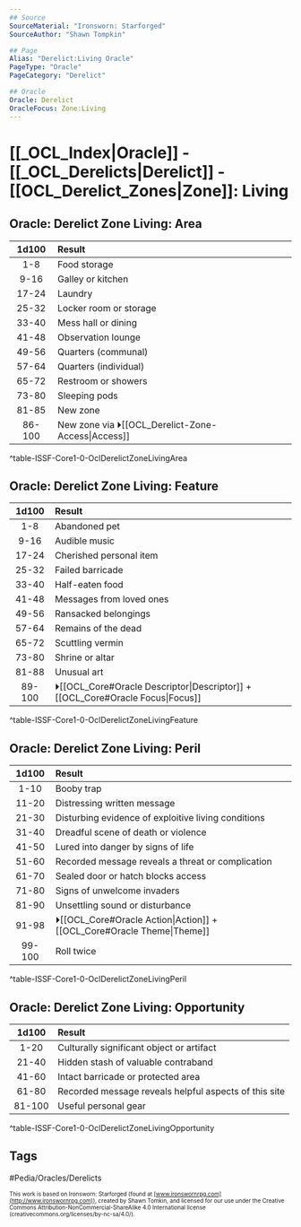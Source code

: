 ```yaml
---
## Source
SourceMaterial: "Ironsworn: Starforged"
SourceAuthor: "Shawn Tompkin"

## Page
Alias: "Derelict:Living Oracle"
PageType: "Oracle"
PageCategory: "Derelict"

## Oracle
Oracle: Derelict
OracleFocus: Zone:Living
---
```

# [[_OCL_Index|Oracle]] - [[_OCL_Derelicts|Derelict]] - [[OCL_Derelict_Zones|Zone]]: Living


## Oracle: Derelict Zone Living: Area
| 1d100 | Result |
|:---:|:--- |
| 1-8 | Food storage |
| 9-16 | Galley or kitchen |
| 17-24 | Laundry |
| 25-32 | Locker room or storage |
| 33-40 | Mess hall or dining |
| 41-48 | Observation lounge |
| 49-56 | Quarters (communal) |
| 57-64 | Quarters (individual) |
| 65-72 | Restroom or showers |
| 73-80 | Sleeping pods |
| 81-85 | New zone |
| 86-100 | New zone via ⏵[[OCL_Derelict-Zone-Access\|Access]] |
^table-ISSF-Core1-0-OclDerelictZoneLivingArea

## Oracle: Derelict Zone Living: Feature
| 1d100 | Result |
|:---:|:--- |
| 1-8 | Abandoned pet |
| 9-16 | Audible music |
| 17-24 | Cherished personal item |
| 25-32 | Failed barricade |
| 33-40 | Half-eaten food |
| 41-48 | Messages from loved ones |
| 49-56 | Ransacked belongings |
| 57-64 | Remains of the dead |
| 65-72 | Scuttling vermin |
| 73-80 | Shrine or altar |
| 81-88 | Unusual art |
| 89-100 | ⏵[[OCL_Core#Oracle Descriptor\|Descriptor]] + [[OCL_Core#Oracle Focus\|Focus]] |
^table-ISSF-Core1-0-OclDerelictZoneLivingFeature

## Oracle: Derelict Zone Living: Peril
| 1d100 | Result |
|:---:|:--- |
| 1-10 | Booby trap |
| 11-20 | Distressing written message |
| 21-30 | Disturbing evidence of exploitive living conditions |
| 31-40 | Dreadful scene of death or violence |
| 41-50 | Lured into danger by signs of life |
| 51-60 | Recorded message reveals a threat or complication |
| 61-70 | Sealed door or hatch blocks access |
| 71-80 | Signs of unwelcome invaders |
| 81-90 | Unsettling sound or disturbance |
| 91-98 | ⏵[[OCL_Core#Oracle Action\|Action]] + [[OCL_Core#Oracle Theme\|Theme]] |
| 99-100 | Roll twice |
^table-ISSF-Core1-0-OclDerelictZoneLivingPeril

## Oracle: Derelict Zone Living: Opportunity 
| 1d100 | Result |
|:---:|:--- |
| 1-20 | Culturally significant object or artifact |
| 21-40 | Hidden stash of valuable contraband |
| 41-60 | Intact barricade or protected area |
| 61-80 | Recorded message reveals helpful aspects of this site |
| 81-100 | Useful personal gear |
^table-ISSF-Core1-0-OclDerelictZoneLivingOpportunity

## Tags
#Pedia/Oracles/Derelicts 

<font size=-2>This work is based on Ironsworn: Starforged (found at [www.ironswornrpg.com](http://www.ironswornrpg.com)), created by Shawn Tomkin, and licensed for our use under the Creative Commons Attribution-NonCommercial-ShareAlike 4.0 International license  (creativecommons.org/licenses/by-nc-sa/4.0/).</font>